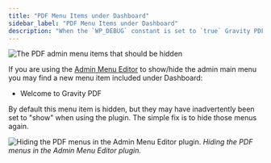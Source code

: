 ```yaml
---
title: "PDF Menu Items under Dashboard"
sidebar_label: "PDF Menu Items under Dashboard"
description: "When the `WP_DEBUG` constant is set to `true` Gravity PDF will show debug information at the bottom of the PDFs it generates."
---
```


![The PDF admin menu items that should be hidden](https://resources.gravitypdf.com/uploads/2016/06/pdf-admin-menu-links-in-dashboard.png)

If you are using the [Admin Menu Editor](https://wordpress.org/plugins/admin-menu-editor/) to show/hide the admin main menu you may find a new menu item included under Dashboard:

* Welcome to Gravity PDF

By default this menu item is hidden, but they may have inadvertently been set to "show" when using the plugin. The simple fix is to hide those menus again.

![Hiding the PDF menus in the Admin Menu Editor plugin.](https://resources.gravitypdf.com/uploads/2016/06/hide-pdf-menus-in-admin-menu-editor.png)
_Hiding the PDF menus in the Admin Menu Editor plugin._
